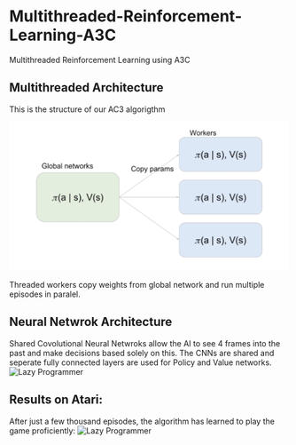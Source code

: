# Multithreaded-Reinforcement-Learning-A3C
Multithreaded Reinforcement Learning using A3C

## Multithreaded Architecture
This is the structure of our AC3 algorigthm

![Lazy Programmer](https://github.com/TimDommett/Multithreaded-Reinforcement-Learning-A3C-/blob/master/readme_images/multithread.png)

Threaded workers copy weights from global network and run multiple episodes in paralel.

## Neural Netwrok Architecture
Shared Covolutional Neural Netwroks allow the AI to see 4 frames into the past and make decisions based solely on this. The CNNs are shared and seperate fully connected layers are used for Policy and Value networks.
![Lazy Programmer](/readme_images/nets)

## Results on Atari:
After just a few thousand episodes, the algorithm has learned to play the game proficiently: 
![Lazy Programmer](/readme_images/results)